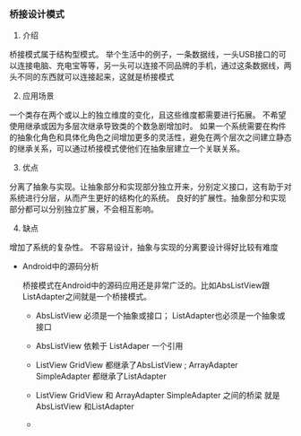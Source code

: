### 桥接设计模式

1. 介绍

桥接模式属于结构型模式。
举个生活中的例子，一条数据线，一头USB接口的可以连接电脑、充电宝等等，另一头可以连接不同品牌的手机，通过这条数据线，两头不同的东西就可以连接起来，这就是桥接模式

2. 应用场景
 
一个类存在两个或以上的独立维度的变化，且这些维度都需要进行拓展。
不希望使用继承或因为多层次继承导致类的个数急剧增加时。
如果一个系统需要在构件的抽象化角色和具体化角色之间增加更多的灵活性，避免在两个层次之间建立静态的继承关系，可以通过桥接模式使他们在抽象层建立一个关联关系。

3. 优点

分离了抽象与实现。让抽象部分和实现部分独立开来，分别定义接口，这有助于对系统进行分层，从而产生更好的结构化的系统。
良好的扩展性。抽象部分和实现部分都可以分别独立扩展，不会相互影响。

4. 缺点

增加了系统的复杂性。
不容易设计，抽象与实现的分离要设计得好比较有难度

 - Android中的源码分析
 
    桥接模式在Android中的源码应用还是非常广泛的。比如AbsListView跟ListAdapter之间就是一个桥接模式。
    
    
    - AbsListView 必须是一个抽象或接口；          ListAdapter也必须是一个抽象或接口
    
    - AbsListView  依赖于  ListAdaper 一个引用
    
    - ListView GridView 都继承了AbsListView ;          ArrayAdapter    SimpleAdapter  都继承了ListAdapter
    
    - ListView GridView 和   ArrayAdapter   SimpleAdapter 之间的桥梁  就是AbsListView  和ListAdapter
    
    -       
    